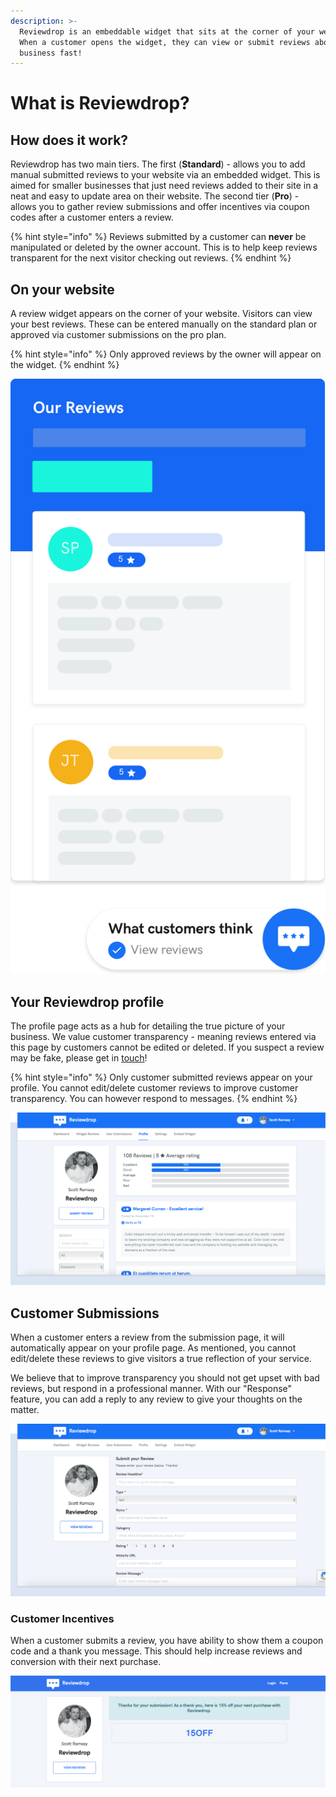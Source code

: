 ```yaml
---
description: >-
  Reviewdrop is an embeddable widget that sits at the corner of your website.
  When a customer opens the widget, they can view or submit reviews about your
  business fast!
---
```


# What is Reviewdrop?

## How does it work?

Reviewdrop has two main tiers. The first \(**Standard**\) - allows you to add manual submitted reviews to your website via an embedded widget. This is aimed for smaller businesses that just need reviews added to their site in a neat and easy to update area on their website. The second tier \(**Pro**\) - allows you to gather review submissions and offer incentives via coupon codes after a customer enters a review. 

{% hint style="info" %}
Reviews submitted by a customer can **never** be manipulated or deleted by the owner account. This is to help keep reviews transparent for the next visitor checking out reviews.
{% endhint %}

## On your website

A review widget appears on the corner of your website. Visitors can view your best reviews. These can be entered manually on the standard plan or approved via customer submissions on the pro plan.  

{% hint style="info" %}
Only approved reviews by the owner will appear on the widget.
{% endhint %}

![The Reviewdrop widget that appears on your website.](../.gitbook/assets/widget-graphic%20%281%29.png)

## Your Reviewdrop profile

The profile page acts as a hub for detailing the true picture of your business. We value customer transparency - meaning reviews entered via this page by customers cannot be edited or deleted. If you suspect a review may be fake, please get in [touch](https://reviewdrop.io/contact)!

{% hint style="info" %}
Only customer submitted reviews appear on your profile. You cannot edit/delete customer reviews to improve customer transparency. You can however respond to messages.
{% endhint %}

![The Reviewdrop profile page that visitors can see reviews from other customers and submit their own.](../.gitbook/assets/widget-graphic-2.png)

## Customer Submissions

When a customer enters a review from the submission page, it will automatically appear on your profile page. As mentioned, you cannot edit/delete these reviews to give visitors a true reflection of your service.

We believe that to improve transparency you should not get upset with bad reviews, but respond in a professional manner. With our "Response" feature, you can add a reply to any review to give your thoughts on the matter.

![](../.gitbook/assets/widget-graphic-3.png)

### Customer Incentives

When a customer submits a review, you have ability to show them a coupon code and a thank you message. This should help increase reviews and conversion with their next purchase.

![Offer coupon codes on submission as a thank you for customer entries.](../.gitbook/assets/screenshot-2018-11-19-at-00.01.41.png)



